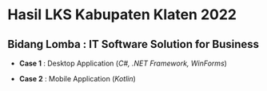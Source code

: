 # Hasil LKS Kabupaten Klaten 2022
## Bidang Lomba : IT Software Solution for Business


- **Case 1** : Desktop Application (*C#, .NET Framework, WinForms*)

- **Case 2** : Mobile Application (*Kotlin*)
